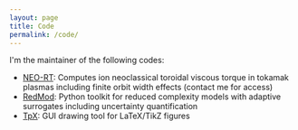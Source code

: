 ```yaml
---
layout: page
title: Code
permalink: /code/
---
```


I'm the maintainer of the following codes:

* [NEO-RT](https://doi.org/10.1063/1.4961084): Computes ion neoclassical toroidal viscous torque in tokamak plasmas including finite orbit width effects (contact me for access)
* [RedMod](https://github.com/krystophny/redmod): Python toolkit for reduced complexity models with adaptive surrogates including uncertainty quantification
* [TpX](https://github.com/krystophny/tpx): GUI drawing tool for LaTeX/TikZ figures 
